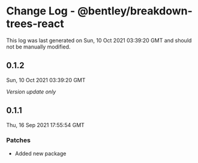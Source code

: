 # Change Log - @bentley/breakdown-trees-react

This log was last generated on Sun, 10 Oct 2021 03:39:20 GMT and should not be manually modified.

## 0.1.2
Sun, 10 Oct 2021 03:39:20 GMT

_Version update only_

## 0.1.1
Thu, 16 Sep 2021 17:55:54 GMT

### Patches

- Added new package

